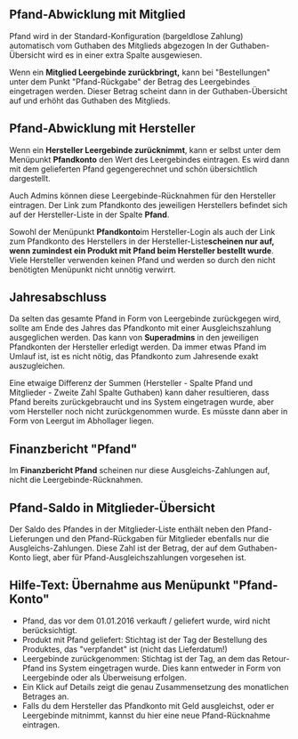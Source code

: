 ## Pfand-Abwicklung mit Mitglied

Pfand wird in der Standard-Konfiguration (bargeldlose Zahlung) automatisch vom Guthaben des Mitglieds abgezogen In der Guthaben-Übersicht wird es in einer extra Spalte ausgewiesen.

Wenn ein **Mitglied Leergebinde zurückbringt,** kann bei "Bestellungen" unter dem Punkt "Pfand-Rückgabe" der Betrag des Leergebindes eingetragen werden. Dieser Betrag scheint dann in der Guthaben-Übersicht auf und erhöht das Guthaben des Mitglieds.

## Pfand-Abwicklung mit Hersteller

Wenn ein **Hersteller Leergebinde zurücknimmt**, kann er selbst unter dem Menüpunkt **Pfandkonto** den Wert des Leergebindes eintragen. Es wird dann mit dem gelieferten Pfand gegengerechnet und schön übersichtlich dargestellt.

Auch Admins können diese Leergebinde-Rücknahmen für den Hersteller eintragen. Der Link zum Pfandkonto des jeweiligen Herstellers befindet sich auf der Hersteller-Liste in der Spalte **Pfand**.

Sowohl der Menüpunkt **Pfandkonto**im Hersteller-Login als auch der Link zum Pfandkonto des Herstellers in der Hersteller-Liste**scheinen nur auf, wenn zumindest ein Produkt mit Pfand beim Hersteller bestellt wurde**. Viele Hersteller verwenden keinen Pfand und werden so durch den nicht benötigten Menüpunkt nicht unnötig verwirrt.

## Jahresabschluss

Da selten das gesamte Pfand in Form von Leergebinde zurückgegen wird, sollte am Ende des Jahres das Pfandkonto mit einer Ausgleichszahlung ausgeglichen werden. Das kann von **Superadmins** in den jeweiligen Pfandkonten der Hersteller erledigt werden. Da immer etwas Pfand im Umlauf ist, ist es nicht nötig, das Pfandkonto zum Jahresende exakt auszugleichen.

Eine etwaige Differenz der Summen (Hersteller - Spalte Pfand und Mitglieder - Zweite Zahl Spalte Guthaben) kann daher resultieren, dass Pfand bereits zurückgebraucht und ins System eingetragen wurde, aber vom Hersteller noch nicht zurückgenommen wurde. Es müsste dann aber in Form von Leergut im Abhollager liegen.

## Finanzbericht "Pfand"

Im **Finanzbericht Pfand** scheinen nur diese Ausgleichs-Zahlungen auf, nicht die Leergebinde-Rücknahmen.

## Pfand-Saldo in Mitglieder-Übersicht

Der Saldo des Pfandes in der Mitglieder-Liste enthält neben den Pfand-Lieferungen und den Pfand-Rückgaben für Mitglieder ebenfalls nur die Ausgleichs-Zahlungen. Diese Zahl ist der Betrag, der auf dem Guthaben-Konto liegt, aber für Pfand-Ausgleichszahlungen vorgesehen ist.

## Hilfe-Text: Übernahme aus Menüpunkt "Pfand-Konto"
* Pfand, das vor dem 01.01.2016 verkauft / geliefert wurde, wird nicht berücksichtigt.
* Produkt mit Pfand geliefert: Stichtag ist der Tag der Bestellung des Produktes, das "verpfandet" ist (nicht das Lieferdatum!)
* Leergebinde zurückgenommen: Stichtag ist der Tag, an dem das Retour-Pfand ins System eingetragen wurde. Dies kann entweder in Form von Leergebinde oder als Überweisung erfolgen.
* Ein Klick auf Details zeigt die genau Zusammensetzung des monatlichen Betrages an.
* Falls du dem Hersteller das Pfandkonto mit Geld ausgleichst, oder er Leergebinde mitnimmt, kannst du hier eine neue Pfand-Rücknahme eintragen.